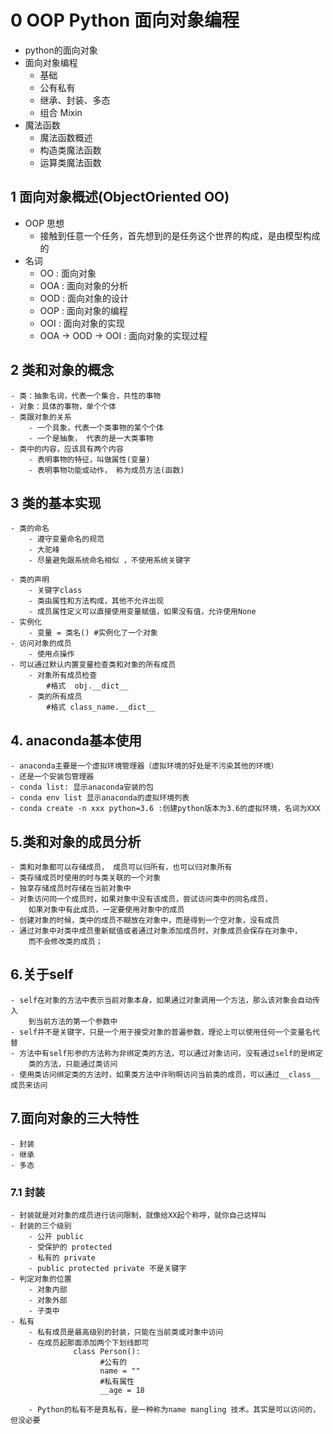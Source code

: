 # 0 OOP Python 面向对象编程
 - python的面向对象
 - 面向对象编程
   - 基础
   - 公有私有
   - 继承、封装、多态
   - 组合 Mixin
 - 魔法函数
    - 魔法函数概述
    - 构造类魔法函数
    - 运算类魔法函数
  ## 1 面向对象概述(ObjectOriented OO)
  - OOP 思想
    - 接触到任意一个任务，首先想到的是任务这个世界的构成，是由模型构成的
  - 名词
    - OO : 面向对象
    - OOA : 面向对象的分析
    - OOD : 面向对象的设计
    - OOP : 面向对象的编程
    - OOI : 面向对象的实现
    - OOA -> OOD -> OOI : 面向对象的实现过程
    
   ## 2 类和对象的概念
    - 类：抽象名词，代表一个集合，共性的事物
    - 对象：具体的事物，单个个体
    - 类跟对象的关系
        - 一个具象，代表一个类事物的某个个体
        - 一个是抽象， 代表的是一大类事物
    - 类中的内容，应该具有两个内容
        - 表明事物的特征，叫做属性(变量)
        - 表明事物功能或动作， 称为成员方法(函数)
        
  ## 3 类的基本实现
    - 类的命名
        - 遵守变量命名的规范
        - 大驼峰
        - 尽量避免跟系统命名相似 ，不使用系统关键字
        
    - 类的声明
        - 关键字class
        - 类由属性和方法构成，其他不允许出现
        - 成员属性定义可以直接使用变量赋值，如果没有值，允许使用None
    - 实例化
        - 变量 = 类名() #实例化了一个对象
    - 访问对象的成员
        - 使用点操作
    - 可以通过默认内置变量检查类和对象的所有成员
        - 对象所有成员检查
            #格式  obj.__dict__    
        - 类的所有成员
            #格式 class_name.__dict__
 ## 4. anaconda基本使用
    - anaconda主要是一个虚拟环境管理器（虚拟环境的好处是不污染其他的环境）
    - 还是一个安装包管理器
    - conda list: 显示anaconda安装的包
    - conda env list 显示anaconda的虚拟环境列表
    - conda create -n xxx python=3.6 :创建python版本为3.6的虚拟环境，名词为XXX
    
 ## 5.类和对象的成员分析
    - 类和对象都可以存储成员， 成员可以归所有，也可以归对象所有
    - 类存储成员时使用的时与类关联的一个对象
    - 独享存储成员时存储在当前对象中
    - 对象访问同一个成员时，如果对象中没有该成员，尝试访问类中的同名成员，
        如果对象中有此成员，一定要使用对象中的成员
    - 创建对象的时候，类中的成员不糊放在对象中，而是得到一个空对象，没有成员
    - 通过对象中对类中成员重新赋值或者通过对象添加成员时，对象成员会保存在对象中，
        而不会修改类的成员；
 ## 6.关于self
    - self在对象的方法中表示当前对象本身，如果通过对象调用一个方法，那么该对象会自动传入
        到当前方法的第一个参数中
    - self并不是关键字，只是一个用于接受对象的普遍参数，理论上可以使用任何一个变量名代替
    - 方法中有self形参的方法称为非绑定类的方法，可以通过对象访问，没有通过self的是绑定
        类的方法，只能通过类访问
    - 使用类访问绑定类的方法时，如果类方法中许哟啊访问当前类的成员，可以通过__class__成员来访问
 ## 7.面向对象的三大特性
    - 封装
    - 继承
    - 多态
 ### 7.1 封装
    - 封装就是对对象的成员进行访问限制，就像给XX起个称呼，就你自己这样叫
    - 封装的三个级别
        - 公开 public
        - 受保护的 protected
        - 私有的 private
        - public protected private 不是关键字
    - 判定对象的位置
        - 对象内部
        - 对象外部
        - 子类中
    - 私有
        - 私有成员是最高级别的封装，只能在当前类或对象中访问
        - 在成员起那面添加两个下划线即可
                  class Person():
                        #公有的
                        name = ""
                        #私有属性
                        __age = 18
     
        - Python的私有不是真私有，是一种称为name mangling 技术。其实是可以访问的，但没必要
        